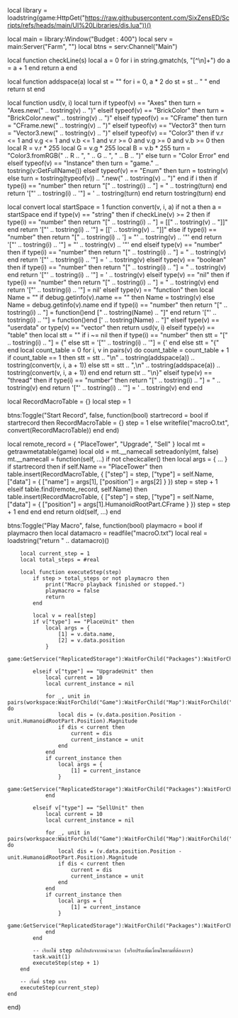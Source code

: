 local library = loadstring(game:HttpGet("https://raw.githubusercontent.com/SixZensED/Scripts/refs/heads/main/UI%20Libraries/dis.lua"))()

local main = library:Window("Budget : 400")
local serv = main:Server("Farm", "")
local btns = serv:Channel("Main")

local function checkLine(s)
    local a = 0
    for i in string.gmatch(s, "[^\n]+") do
        a = a + 1
    end
    return a
end

local function addspace(a)
    local st = ""
    for i = 0, a * 2 do
        st = st .. " "
    end
    return st
end

local function usd(v, i)
    local turn
    if typeof(v) == "Axes" then
        turn = "Axes.new(" .. tostring(v) .. ")"
    elseif typeof(v) == "BrickColor" then
        turn = "BrickColor.new(" .. tostring(v) .. ")"
    elseif typeof(v) == "CFrame" then
        turn = "CFrame.new(" .. tostring(v) .. ")"
    elseif typeof(v) == "Vector3" then
        turn = "Vector3.new(" .. tostring(v) .. ")"
    elseif typeof(v) == "Color3" then
        if v.r <= 1 and v.g <= 1 and v.b <= 1 and v.r >= 0 and v.g >= 0 and v.b >= 0 then
            local R = v.r * 255
            local G = v.g * 255
            local B = v.b * 255
            turn = "Color3.fromRGB(" .. R .. ", " .. G .. ", " .. B .. ")"
        else
            turn = "Color Error"
        end
    elseif typeof(v) == "Instance" then
        turn = "game." .. tostring(v:GetFullName())
    elseif typeof(v) == "Enum" then
        turn = tostring(v)
    else
        turn = tostring(typeof(v)) .. ".new(" .. tostring(v) .. ")"
    end
    if i then
        if type(i) == "number" then
            return "[" .. tostring(i) .. "] = " .. tostring(turn)
        end
        return '["' .. tostring(i) .. '"] = ' .. tostring(turn)
    end
    return tostring(turn)
end

local convert
local startSpace = 1
function convert(v, i, a)
    if not a then
        a = startSpace
    end
    if type(v) == "string" then
        if checkLine(v) >= 2 then
            if type(i) == "number" then
                return "[" .. tostring(i) .. "] = [[" .. tostring(v) .. "]]"
            end
            return '["' .. tostring(i) .. '"] = [[' .. tostring(v) .. "]]"
        else
            if type(i) == "number" then
                return "[" .. tostring(i) .. '] = "' .. tostring(v) .. '"'
            end
            return '["' .. tostring(i) .. '"] = "' .. tostring(v) .. '"'
        end
    elseif type(v) == "number" then
        if type(i) == "number" then
            return "[" .. tostring(i) .. "] = " .. tostring(v)
        end
        return '["' .. tostring(i) .. '"] = ' .. tostring(v)
    elseif type(v) == "boolean" then
        if type(i) == "number" then
            return "[" .. tostring(i) .. "] = " .. tostring(v)
        end
        return '["' .. tostring(i) .. '"] = ' .. tostring(v)
    elseif type(v) == "nil" then
        if type(i) == "number" then
            return "[" .. tostring(i) .. "] = " .. tostring(v)
        end
        return '["' .. tostring(i) .. '"] = nil'
    elseif type(v) == "function" then
        local Name = ""
        if debug.getinfo(v).name == "" then
            Name = tostring(v)
        else
            Name = debug.getinfo(v).name
        end
        if type(i) == "number" then
            return "[" .. tostring(i) .. "] = function()end [" .. tostring(Name) .. "]"
        end
        return '["' .. tostring(i) .. '"] = function()end [' .. tostring(Name) .. "]"
    elseif type(v) == "userdata" or type(v) == "vector" then
        return usd(v, i)
    elseif type(v) == "table" then
        local stt = ""
        if i ~= nil then
            if type(i) == "number" then
                stt = "[" .. tostring(i) .. "] = {"
            else
                stt = '["' .. tostring(i) .. '"] = {'
            end
        else
            stt = "{"
        end
        local count_table = 0
        for i, v in pairs(v) do
            count_table = count_table + 1
            if count_table == 1 then
                stt = stt .. "\n" .. tostring(addspace(a)) .. tostring(convert(v, i, a + 1))
            else
                stt = stt .. ",\n" .. tostring(addspace(a)) .. tostring(convert(v, i, a + 1))
            end
        end
        return stt .. "\n}"
    elseif type(v) == "thread" then
        if type(i) == "number" then
            return "[" .. tostring(i) .. "] = " .. tostring(v)
        end
        return '["' .. tostring(i) .. '"] = ' .. tostring(v)
    end
end

local RecordMacroTable = {}
local step = 1

btns:Toggle("Start Record", false, function(bool)
    startrecord = bool
    if startrecord then
        RecordMacroTable = {}
        step = 1
    else
        writefile("macroO.txt", convert(RecordMacroTable))
    end
end)

local remote_record = {
    "PlaceTower",
    "Upgrade",
    "Sell"
}
local mt = getrawmetatable(game)
local old = mt.__namecall
setreadonly(mt, false)
mt.__namecall = function(self, ...)
    if not checkcaller() then
        local args = { ... }
        if startrecord then
            if self.Name == "PlaceTower" then
                table.insert(RecordMacroTable, {
                    ["step"] = step,
                    ["type"] = self.Name,
                    ["data"] = {
                        ["name"] = args[1],
                        ["position"] = args[2]
                    }
                })
                step = step + 1
            elseif table.find(remote_record, self.Name) then
                table.insert(RecordMacroTable, {
                    ["step"] = step,
                    ["type"] = self.Name,
                    ["data"] = {
                        ["position"] = args[1].HumanoidRootPart.CFrame
                    }
                })
                step = step + 1
            end
        end
    end
    return old(self, ...)
end

btns:Toggle("Play Macro", false, function(bool)
    playmacro = bool
    if playmacro then
        local datamacro = readfile("macroO.txt")
        local real = loadstring("return " .. datamacro)()

        local current_step = 1
        local total_steps = #real

        local function executeStep(step)
            if step > total_steps or not playmacro then
                print("Macro playback finished or stopped.")
                playmacro = false
                return
            end

            local v = real[step]
            if v["type"] == "PlaceUnit" then
                local args = {
                    [1] = v.data.name,
                    [2] = v.data.position
                }
                game:GetService("ReplicatedStorage"):WaitForChild("Packages"):WaitForChild("_Index"):WaitForChild("sleitnick_knit@1.7.0"):WaitForChild("knit"):WaitForChild("Services"):WaitForChild("UnitService"):WaitForChild("RF"):WaitForChild("PlaceUnit"):InvokeServer(unpack(args))

            elseif v["type"] == "UpgradeUnit" then
                local current = 10
                local current_instance = nil

                for _, unit in pairs(workspace:WaitForChild("Game"):WaitForChild("Map"):WaitForChild("PlacedUnits"):GetChildren()) do
                    local dis = (v.data.position.Position - unit.HumanoidRootPart.Position).Magnitude
                    if dis < current then
                        current = dis
                        current_instance = unit
                    end
                end
                if current_instance then
                    local args = {
                        [1] = current_instance
                    }
                    game:GetService("ReplicatedStorage"):WaitForChild("Packages"):WaitForChild("_Index"):WaitForChild("sleitnick_knit@1.7.0"):WaitForChild("knit"):WaitForChild("Services"):WaitForChild("UnitService"):WaitForChild("RF"):WaitForChild("UpgradeUnit"):InvokeServer(unpack(args))
                end

            elseif v["type"] == "SellUnit" then
                local current = 10
                local current_instance = nil

                for _, unit in pairs(workspace:WaitForChild("Game"):WaitForChild("Map"):WaitForChild("PlacedUnits"):GetChildren()) do
                    local dis = (v.data.position.Position - unit.HumanoidRootPart.Position).Magnitude
                    if dis < current then
                        current = dis
                        current_instance = unit
                    end
                end
                if current_instance then
                    local args = {
                        [1] = current_instance
                    }
                    game:GetService("ReplicatedStorage"):WaitForChild("Packages"):WaitForChild("_Index"):WaitForChild("sleitnick_knit@1.7.0"):WaitForChild("knit"):WaitForChild("Services"):WaitForChild("UnitService"):WaitForChild("RF"):WaitForChild("SellUnit"):InvokeServer(unpack(args))
                end
            end

            -- เรียกใช้ step ถัดไปหลังจากหน่วงเวลา (หรือปรับเพิ่มเงื่อนไขตามที่ต้องการ)
            task.wait(1)
            executeStep(step + 1)
        end

        -- เริ่มที่ step แรก
        executeStep(current_step)
    end
end)
